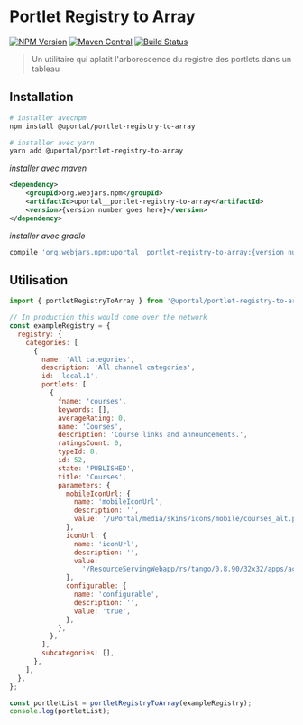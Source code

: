 # Portlet Registry to Array

[![NPM Version](https://img.shields.io/npm/v/@uportal/portlet-registry-to-array.svg)](https://www.npmjs.com/package/@uportal/portlet-registry-to-array)
[![Maven Central](https://maven-badges.herokuapp.com/maven-central/org.webjars.npm/uportal__portlet-registry-to-array/badge.svg)](https://maven-badges.herokuapp.com/maven-central/org.webjars.npm/uportal__portlet-registry-to-array)
[![Build Status](https://github.com/uPortal-contrib/uPortal-web-components/workflows/CI/badge.svg)](https://github.com/uPortal-contrib/uPortal-web-components/actions?workflow=CI)

> Un utilitaire qui aplatit l'arborescence du registre des portlets dans un tableau

## Installation

```sh
# installer avecnpm
npm install @uportal/portlet-registry-to-array

# installer avec yarn
yarn add @uportal/portlet-registry-to-array
```

_installer avec maven_

```xml
<dependency>
    <groupId>org.webjars.npm</groupId>
    <artifactId>uportal__portlet-registry-to-array</artifactId>
    <version>{version number goes here}</version>
</dependency>
```

_installer avec gradle_

```gradle
compile 'org.webjars.npm:uportal__portlet-registry-to-array:{version number goes here}'
```

## Utilisation

```js
import { portletRegistryToArray } from '@uportal/portlet-registry-to-array';

// In production this would come over the network
const exampleRegistry = {
  registry: {
    categories: [
      {
        name: 'All categories',
        description: 'All channel categories',
        id: 'local.1',
        portlets: [
          {
            fname: 'courses',
            keywords: [],
            averageRating: 0,
            name: 'Courses',
            description: 'Course links and announcements.',
            ratingsCount: 0,
            typeId: 8,
            id: 52,
            state: 'PUBLISHED',
            title: 'Courses',
            parameters: {
              mobileIconUrl: {
                name: 'mobileIconUrl',
                description: '',
                value: '/uPortal/media/skins/icons/mobile/courses_alt.png',
              },
              iconUrl: {
                name: 'iconUrl',
                description: '',
                value:
                  '/ResourceServingWebapp/rs/tango/0.8.90/32x32/apps/accessories-text-editor.png',
              },
              configurable: {
                name: 'configurable',
                description: '',
                value: 'true',
              },
            },
          },
        ],
        subcategories: [],
      },
    ],
  },
};

const portletList = portletRegistryToArray(exampleRegistry);
console.log(portletList);
```
